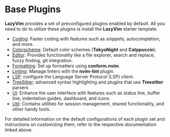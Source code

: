 # Base Plugins

**LazyVim** provides a set of preconfigured plugins enabled by default.
All you need to do to utilize these plugins is install the **LazyVim** starter template.

- [Coding](./coding.md): Faster coding with features such as snippets, autocompletion, and more.
- [Colorscheme](./colorscheme.md): Default color schemes (**TokyoNight** and **Catppuccin**).
- [Editor](./editor.md): Provides functionality like a file explorer, search and replace, fuzzy finding, git integration.
- [Formatting](./formatting.md): Set up formatters using **conform.nvim**.
- [Linting](./linting.md): Manage linters with the **nvim-lint** plugin.
- [LSP](./lsp.md): configure the Language Server Protocol (LSP) client.
- [TreeSitter](./treesitter.md): advanced syntax highlighting and plugins that use **Treesitter** parsers
- [UI](./ui.md): Enhance the user interface with features such as status line, buffer line, indentation guides, dashboard, and icons.
- [Util](./util.md): Contains utilities for session management, shared functionality, and other handy tools.

For detailed information on the default configurations of each plugin set and
instructions on customizing them, refer to the respective documentation linked above.
